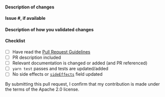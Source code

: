 <!--
Please make sure to read the Pull Request Guidelines:
https://github.com/aws-amplify/amplify-ui/blob/main/CONTRIBUTING.md
-->

#### Description of changes

<!--
Thank you for your Pull Request! Please provide a description above and review
the requirements below.
-->

#### Issue #, if available

<!-- Also, please reference any associated PRs for documentation updates. -->

#### Description of how you validated changes

#### Checklist

<!-- Remove items that do not apply. For completed items, change [ ] to [x]. -->

- [ ] Have read the [Pull Request Guidelines](https://github.com/aws-amplify/amplify-ui/blob/main/CONTRIBUTING.md)
- [ ] PR description included
- [ ] Relevant documentation is changed or added (and PR referenced)
- [ ] `yarn test` passes and tests are updated/added
- [ ] No side effects or [`sideEffects`](https://github.com/aws-amplify/amplify-ui/blob/main/packages/react/CONTRIBUTING.md#code-standards) field updated

By submitting this pull request, I confirm that my contribution is made under the terms of the Apache 2.0 license.

